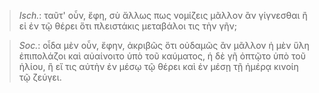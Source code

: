

>  *Isch.*: ταῦτ' οὖν, ἔφη, σὺ ἄλλως πως νομίζεις μᾶλλον ἂν γίγνεσθαι ἢ εἰ ἐν τῷ θέρει ὅτι πλειστάκις μεταβάλοι τις τὴν γῆν;



>  *Soc.*: οἶδα μὲν οὖν, ἔφην, ἀκριβῶς ὅτι οὐδαμῶς ἂν μᾶλλον ἡ μὲν ὕλη ἐπιπολάζοι καὶ αὐαίνοιτο ὑπὸ τοῦ καύματος, ἡ δὲ γῆ ὀπτῷτο ὑπὸ τοῦ ἡλίου, ἢ εἴ τις αὐτὴν ἐν μέσῳ τῷ θέρει καὶ ἐν μέσῃ τῇ ἡμέρᾳ κινοίη τῷ ζεύγει.